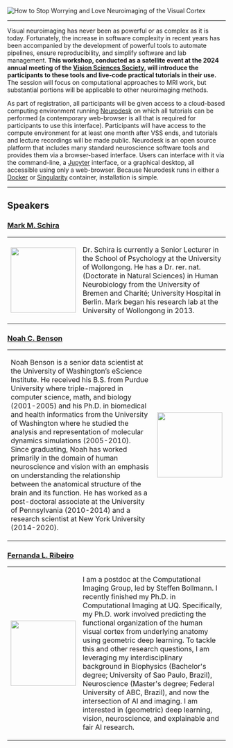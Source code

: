 ![How to Stop Worrying and Love Neuroimaging of the Visual Cortex](images/header.webp "How to stop worrying...")

---

Visual neuroimaging has never been as powerful or as complex as it is
today. Fortunately, the increase in software complexity in recent years has been
accompanied by the development of powerful tools to automate pipelines, ensure
reproducibility, and simplify software and lab management. **This workshop,
conducted as a satellite event at the 2024 annual meeting of the [Vision
Sciences Society](https://www.visionsciences.org/), will introduce the
participants to these tools and live-code practical tutorials in their use.**
The session will focus on computational approaches to MRI work, but substantial
portions will be applicable to other neuroimaging methods.

As part of registration, all participants will be given access to a cloud-based
computing environment running [Neurodesk](https://www.neurodesk.org/) on which
all tutorials can be performed (a contemporary web-browser is all that is
required for participants to use this interface).  Participants will have access
to the compute environment for at least one month after VSS ends, and tutorials
and lecture recordings will be made public. Neurodesk is an open source platform
that includes many standard neuroscience software tools and provides them via a
browser-based interface. Users can interface with it via the command-line, a
[Jupyter](https://jupyter.org/) interface, or a graphical desktop, all
accessible using only a web-browser. Because Neurodesk runs in either a
[Docker](https://docker.org/) or [Singularity](https://sylabs.io/singularity/)
container, installation is simple.

---

## Speakers

### [Mark M. Schira](https://schiralab.com/)
<table style="width:100%">
    <tr>
      <td>
        <img src="{{site.baseurl}}/images/mschira.png" width="150"/>
        </td>
      <td>
        <p>Dr. Schira is currently a Senior Lecturer in the School of Psychology at
        the University of Wollongong. He has a Dr. rer. nat. (Doctorate in
        Natural Sciences) in Human Neurobiology from the University of Bremen
        and Charit&eacute;; University Hospital in Berlin. Mark began his research lab
        at the University of Wollongong in 2013.
        </td>
        </tr>
        </table>

### [Noah C. Benson](https://nben.net/)
<table style="width:100%">
    <tr>
      <td>
        <p>Noah Benson is a senior data scientist at the University of
        Washington’s eScience Institute. He received his B.S. from Purdue
        University where triple-majored in computer science, math, and biology
        (2001-2005) and his Ph.D. in biomedical and health informatics from the
        University of Washington where he studied the analysis and
        representation of molecular dynamics simulations (2005-2010). Since
        graduating, Noah has worked primarily in the domain of human
        neuroscience and vision with an emphasis on understanding the
        relationship between the anatomical structure of the brain and its
        function. He has worked as a post-doctoral associate at the University
        of Pennsylvania (2010-2014) and a research scientist at New York
        University (2014-2020).
        </td>
      <td>
        <img src="{{site.baseurl}}/images/nbenson.png" width="150"/>
        </td>
        </tr>
        </table>

### [Fernanda L. Ribeiro](https://felenitaribeiro.github.io/)
<table style="width:100%">
    <tr>
      <td>
        <img src="{{site.baseurl}}/images/fribeiro.png" width="150"/>
        </td>
      <td>
        <p>I am a postdoc at the Computational Imaging Group, led by Steffen
        Bollmann. I recently finished my Ph.D. in Computational Imaging at UQ.
        Specifically, my Ph.D. work involved predicting the functional
        organization of the human visual cortex from underlying anatomy using
        geometric deep learning. To tackle this and other research questions, I
        am leveraging my interdisciplinary background in Biophysics (Bachelor's
        degree; University of Sao Paulo, Brazil), Neuroscience (Master's degree;
        Federal University of ABC, Brazil), and now the intersection of AI and
        imaging. I am interested in (geometric) deep learning, vision,
        neuroscience, and explainable and fair AI research.
        </td>
        </tr>
        </table>
